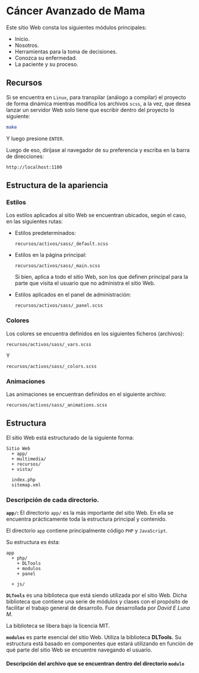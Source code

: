 # Cáncer Avanzado de Mama

Este sitio Web consta los siguientes módulos principales:

* Inicio.
* Nosotros.
* Herramientas para la toma de decisiones.
* Conozca su enfermedad.
* La paciente y su proceso.


## Recursos

Si se encuentra en `Linux`, para transpilar (análogo a compilar) el proyecto de forma dinámica mientras modifica los archivos `scss`, a la vez, que desea lanzar un servidor Web solo tiene que escribir dentro del proyecto lo siguiente:

``` bash
make
```

Y luego presione `ENTER`.

Luego de eso, diríjase al navegador de su preferencia y escriba en la barra de direcciones:

``` none
http://localhost:1100
```


## Estructura de la apariencia

### Estilos

Los estilos aplicados al sitio Web se encuentran ubicados, según el caso, en las siguientes rutas:

+ Estilos predeterminados:
    ``` none
    recursos/activos/sass/_default.scss
    ```

+ Estilos en la página principal:
    ``` none
    recursos/activos/sass/_main.scss
    ```

    Si bien, aplica a todo el sitio Web, son los que definen principal para la parte que visita el usuario que no administra el sitio Web.

+ Estilos aplicados en el panel de administración:
    ``` none
    recursos/activos/sass/_panel.scss
    ```

### Colores

Los colores se encuentra definidos en los siguientes ficheros (archivos):

``` none
recursos/activos/sass/_vars.scss
```

Y

```none
recursos/activos/sass/_colors.scss
```

### Animaciones

Las animaciones se encuentran definidos en el siguiente archivo:

``` none
recursos/activos/sass/_animations.scss
```

## Estructura

El sitio Web está estructurado de la siguiente forma:

``` none
Sitio Web
  + app/
  + multimedia/
  + recursos/
  + vista/

  index.php
  sitemap.xml
```

### Descripción de cada directorio.

**`app/`:**
El directorio `app/` es la más importante del sitio Web. En ella se encuentra prácticamente toda la estructura principal y contenido.

El directorio `app` contiene principalmente código `PHP` y `JavaScript`.

Su estructura es ésta:

``` none
app
  + php/
    + DLTools
    + modulos
    + panel

  + js/
```

**`DLTools`** es una biblioteca que está siendo utilizada por el sitio Web. Dicha biblioteca que contiene una serie de módulos y clases con el propósito de facilitar el trabajo general de desarrollo. Fue desarrollada por *David E Luna M*.

La biblioteca se libera bajo la licencia MIT.

**`modulos`** es parte esencial del sitio Web. Utiliza la biblioteca **DLTools.** Su estructura está basado en componentes que estará utilizando en función de qué parte del sitio Web se encuentre navegando el usuario. 


#### Descripción del archivo que se encuentran dentro del directorio **`modulo`**

